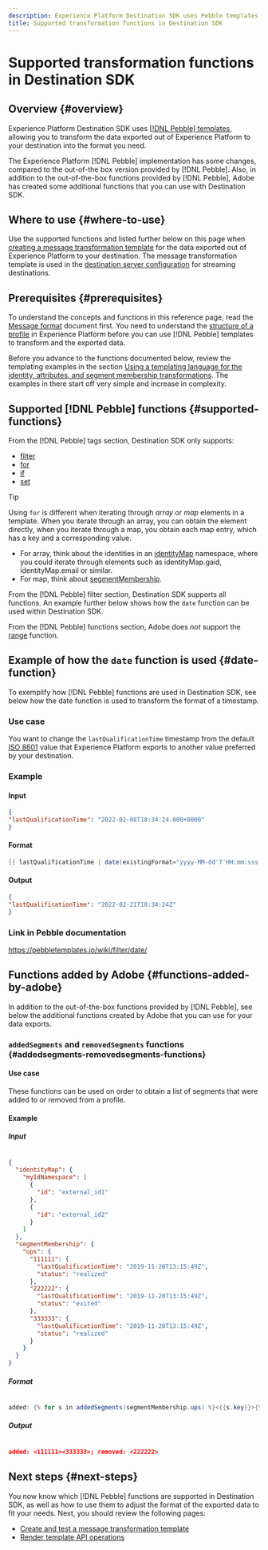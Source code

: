 ```yaml
---
description: Experience Platform Destination SDK uses Pebble templates, allowing you to transform the data exported out of Experience Platform to your destination into the format you need.
title: Supported transformation functions in Destination SDK
---
```

# Supported transformation functions in Destination SDK

## Overview {#overview}

Experience Platform Destination SDK uses [[!DNL Pebble] templates](https://pebbletemplates.io/), allowing you to transform the data exported out of Experience Platform to your destination into the format you need.

The Experience Platform [!DNL Pebble] implementation has some changes, compared to the out-of-the box version provided by [!DNL Pebble]. Also, in addition to the out-of-the-box functions provided by [!DNL Pebble], Adobe has created some additional functions that you can use with Destination SDK.

## Where to use {#where-to-use}

Use the supported functions and listed further below on this page when [creating a message transformation template](./create-template.md) for the data exported out of Experience Platform to your destination. The message transformation template is used in the [destination server configuration](./server-and-template-configuration.md) for streaming destinations.

## Prerequisites {#prerequisites}

To understand the concepts and functions in this reference page, read the [Message format](/help/destinations/destination-sdk/message-format.md) document first. You need to understand the [structure of a profile](/help/destinations/destination-sdk/message-format.md#profile-structure) in Experience Platform before you can use [!DNL Pebble] templates to transform and the exported data.

Before you advance to the functions documented below, review the templating examples in the section [Using a templating language for the identity, attributes, and segment membership transformations](/help/destinations/destination-sdk/message-format.md#using-templating). The examples in there start off very simple and increase in complexity.

## Supported [!DNL Pebble] functions {#supported-functions}

From the [!DNL Pebble] tags section, Destination SDK only supports:
* [filter](https://pebbletemplates.io/wiki/tag/filter/)
* [for](https://pebbletemplates.io/wiki/tag/for/)
* [if](https://pebbletemplates.io/wiki/tag/if/)
* [set](https://pebbletemplates.io/wiki/tag/set/)

>[!TIP]
>
>Using `for` is different when iterating through *array* or *map* elements in a template. When you iterate through an array, you can obtain the element directly, when you iterate through a map, you obtain each map entry, which has a key and a corresponding value.
>
> * For array, think about the identities in an [identityMap](./message-format.md#identities) namespace, where you could iterate through elements such as identityMap.gaid, identityMap.email or similar.
> * For map, think about [segmentMembership](./message-format.md#segment-membership).

From the [!DNL Pebble] filter section, Destination SDK supports all functions. An example further below shows how the `date` function can be used within Destination SDK.

From the [!DNL Pebble] functions section, Adobe does *not* support the [range](https://pebbletemplates.io/wiki/function/range/) function.

## Example of how the `date` function is used {#date-function}

To exemplify how [!DNL Pebble] functions are used in Destination SDK, see below how the date function is used to transform the format of a timestamp.

### Use case

You want to change the `lastQualificationTime` timestamp from the default [ISO 8601](https://en.wikipedia.org/wiki/ISO_8601) value that Experience Platform exports to another value preferred by your destination.

### Example

#### Input

```json
{
"lastQualificationTime": "2022-02-08T18:34:24.000+0000"
}
```

#### Format

```java
{{ lastQualificationTime | date(existingFormat="yyyy-MM-dd'T'HH:mm:sss.SSSX", format="yyyy-MM-dd'T'HH:mm:ssX") }}
```

#### Output

```json
{
"lastQualificationTime": "2022-02-21T18:34:24Z"
}
```

### Link in Pebble documentation

https://pebbletemplates.io/wiki/filter/date/ 

## Functions added by Adobe {#functions-added-by-adobe}

In addition to the out-of-the-box functions provided by [!DNL Pebble], see below the additional functions created by Adobe that you can use for your data exports.

### `addedSegments` and `removedSegments` functions {#addedsegments-removedsegments-functions}

#### Use case

These functions can be used on order to obtain a list of segments that were added to or removed from a profile.

#### Example

##### Input

```json

{
  "identityMap": {
    "myIdNamespace": [
      {
        "id": "external_id1"
      },
      {
        "id": "external_id2"
      }
    ]
  },
  "segmentMembership": {
    "ups": {
      "111111": {
        "lastQualificationTime": "2019-11-20T13:15:49Z",
        "status": "realized"
      },
      "222222": {
        "lastQualificationTime": "2019-11-20T13:15:49Z",
        "status": "exited"
      },
      "333333": {
        "lastQualificationTime": "2019-11-20T13:15:49Z",
        "status": "realized"
      }
    }
  }
}

```

##### Format

```java

added: {% for s in addedSegments(segmentMembership.ups) %}<{{s.key}}>{% endfor %}; removed: {% for s in removedSegments(segmentMembership.ups) %}<{{s.key}}>{% endfor %}

```

##### Output

```json

added: <111111><333333>; removed: <222222>

```

<!--

### Added and removed segments filters {#added-and-removed-segmnts-filters}

#### Use case {#use-case}

These filters are similar to `addedSegments` and `removedSegments`, described above. The only difference is that they are implemented as filters as opposed to functions.

#### Example {#example}

##### Input {#input}

```json
{
  "identityMap": {
    "myIdNamespace": [
      {
        "id": "external_id1"
      },
      {
        "id": "external_id2"
      }
    ]
  },
  "segmentMembership": {
    "ups": {
      "111111": {
        "lastQualificationTime": "2019-11-20T13:15:49Z",
        "status": "realized"
      },
      "222222": {
        "lastQualificationTime": "2019-11-20T13:15:49Z",
        "status": "exited"
      },
      "333333": {
        "lastQualificationTime": "2019-11-20T13:15:49Z",
        "status": "realized"
      }
    }
  }
}
```

##### Format {#format}

```java
added: {% for s in input.profile.segmentMembership.ups | added %}<{{s.key}}>{% endfor %};|removed: {% for s in input.profile.segmentMembership.ups | removed %}<{{s.key}}>{% endfor %};
```

##### Output {#output}

```json
added: <111111><333333>;|removed: <222222>;
```

-->

## Next steps {#next-steps}

You now know which [!DNL Pebble] functions are supported in Destination SDK, as well as how to use them to adjust the format of the exported data to fit your needs. Next, you should review the following pages:

* [Create and test a message transformation template](/help/destinations/destination-sdk/create-template.md)
* [Render template API operations](/help/destinations/destination-sdk/render-template-api.md)